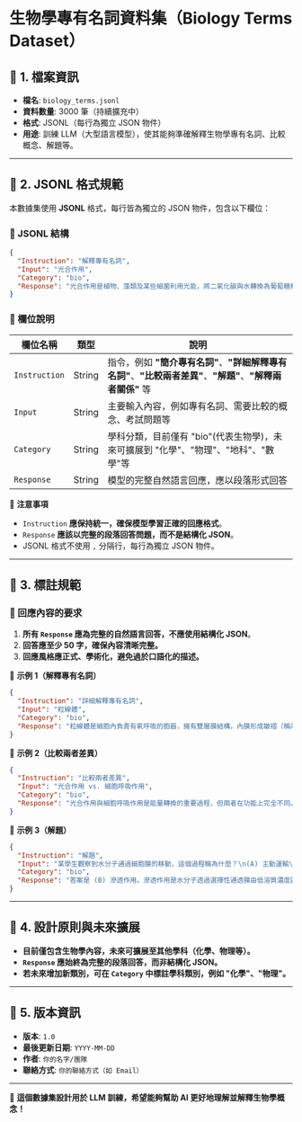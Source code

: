 # 生物學專有名詞資料集（Biology Terms Dataset）

## 📌 1. 檔案資訊
- **檔名**: `biology_terms.jsonl`
- **資料數量**: 3000 筆（持續擴充中）
- **格式**: JSONL（每行為獨立 JSON 物件）
- **用途**: 訓練 LLM（大型語言模型），使其能夠準確解釋生物學專有名詞、比較概念、解題等。

---

## 📌 2. JSONL 格式規範
本數據集使用 **JSONL** 格式，每行皆為獨立的 JSON 物件，包含以下欄位：

### **🔹 JSONL 結構**
```json
{
  "Instruction": "解釋專有名詞",
  "Input": "光合作用",
  "Category": "bio",
  "Response": "光合作用是植物、藻類及某些細菌利用光能，將二氧化碳與水轉換為葡萄糖和氧氣的過程。該過程發生於葉綠體內，並依賴葉綠素吸收光能來驅動一系列化學反應。光合作用不僅提供了生物體所需的能量，還是地球上氧氣的主要來源，對生態系統具有重要影響。"
}
```

### **🔹 欄位說明**
| 欄位名稱 | 類型 | 說明 |
|----------|------|------|
| `Instruction` | String | 指令，例如 **"簡介專有名詞"**、**"詳細解釋專有名詞"**、**"比較兩者差異"**、**"解題"**、**"解釋兩者關係"** 等 |
| `Input` | String | 主要輸入內容，例如專有名詞、需要比較的概念、考試問題等 |
| `Category` | String | 學科分類，目前僅有 "bio"(代表生物學)，未來可擴展到 "化學"、"物理"、"地科"、"數學"等 |
| `Response` | String | 模型的完整自然語言回應，應以段落形式回答 |

📌 **注意事項**
- `Instruction` **應保持統一，確保模型學習正確的回應格式**。
- `Response` **應該以完整的段落回答問題，而不是結構化 JSON**。
- JSONL 格式不使用 `,` 分隔行，每行為獨立 JSON 物件。

---

## 📌 3. 標註規範

### **🔹 回應內容的要求**
1. **所有 `Response` 應為完整的自然語言回答，不應使用結構化 JSON**。
2. **回答應至少 50 字，確保內容清晰完整。**
3. **回應風格應正式、學術化，避免過於口語化的描述。**

📌 **示例 1（解釋專有名詞）**
```json
{
  "Instruction": "詳細解釋專有名詞",
  "Input": "粒線體",
  "Category": "bio",
  "Response": "粒線體是細胞內負責有氧呼吸的胞器，擁有雙層膜結構，內膜形成皺褶（稱為脊）。它的主要功能是產生 ATP，為細胞活動提供能量。由於粒線體具有獨立的DNA，且能使用自身的核醣體產生所需蛋白質，是一種半自主胞器。"
}
```

📌 **示例 2（比較兩者差異）**
```json
{
  "Instruction": "比較兩者差異",
  "Input": "光合作用 vs. 細胞呼吸作用",
  "Category": "bio",
  "Response": "光合作用與細胞呼吸作用是能量轉換的重要過程，但兩者在功能上完全不同。光合作用發生於葉綠體，利用太陽能將二氧化碳與水轉換為葡萄糖與氧氣，而細胞呼吸作用則發生於粒線體，透過分解葡萄糖釋放 ATP，並產生水與二氧化碳。光合作用為自營生物產生營養的方法之一，而呼吸作用則是利用營養，將之轉換為能量。"
}
```

📌 **示例 3（解題）**
```json
{
  "Instruction": "解題",
  "Input": "某學生觀察到水分子通過細胞膜的移動，這個過程稱為什麼？\n(A) 主動運輸\n(B) 滲透作用\n(C) 促進性擴散\n(D) 內吞作用",
  "Category": "bio",
  "Response": "答案是 (B) 滲透作用。滲透作用是水分子透過選擇性通透膜由低溶質濃度區域移動至高溶質濃度區域的被動運輸方式。此過程不需要細胞額外提供能量，而是依靠濃度梯度自然發生。"
}
```

---

## 📌 4. 設計原則與未來擴展
- **目前僅包含生物學內容，未來可擴展至其他學科（化學、物理等）。**
- **`Response` 應始終為完整的段落回答，而非結構化 JSON。**
- **若未來增加新類別，可在 `Category` 中標註學科類別，例如 "化學"、"物理"。**

---

## 📌 5. 版本資訊
- **版本**: `1.0`
- **最後更新日期**: `YYYY-MM-DD`
- **作者**: `你的名字/團隊`
- **聯絡方式**: `你的聯絡方式（如 Email）`

---

🚀 **這個數據集設計用於 LLM 訓練，希望能夠幫助 AI 更好地理解並解釋生物學概念！**


